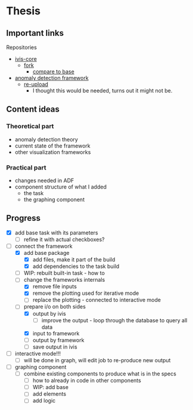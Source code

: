 # Thesis

## Important links

Repositories
 - [ivis-core](https://github.com/smartarch/ivis-core)
   - [fork](https://github.com/bastianluk/ivis-core)
     - [compare to base](https://github.com/smartarch/ivis-core/compare/master...bastianluk:devel)
 - [anomaly detection framework](https://bitbucket.org/rakibulmdalam/time-series-anomaly-detection-framework/src/master/)
   - [re-upload](https://github.com/bastianluk/Time-series-Anomaly-Detection-Framework)
     - I thought this would be needed, turns out it might not be.

## Content ideas

### Theoretical part
 - anomaly detection theory
 - current state of the framework
 - other visualization frameworks

### Practical part
 - changes needed in ADF
 - component structure of what I added
   - the task
   - the graphing component


## Progress

 - [x] add base task with its parameters
   - [ ] refine it with actual checkboxes?
 - [ ] connect the framework
   - [x] add base package
     - [x] add files, make it part of the build
     - [x] add dependencies to the task build
   - [ ] WIP: rebuilt built-in task - how to
   - [ ] change the frameworks internals
     - [x] remove file inputs
     - [x] remove the plotting used for iterative mode
     - [ ] replace the plotting - connected to interactive mode
   - [ ] prepare i/o on both sides
     - [x] output by ivis
       - [ ] improve the output - loop through the database to query all data
     - [x] input to framework
     - [ ] output by framework
     - [ ] save output in ivis
 - [ ] interactive mode!!!
   - [ ] will be done in graph, will edit job to re-produce new output
 - [ ] graphing component
   - [ ] combine existing components to produce what is in the specs
     - [ ] how to already in code in other components
     - [ ] WIP: add base
     - [ ] add elements
     - [ ] add logic
